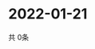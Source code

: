 # 2022-01-21
  共 0条

  <!-- BEGIN -->
  <!-- 最后更新时间Fri Jan 21 2022 20:03:52 GMT+0000 (Coordinated Universal Time) -->
  
  <!-- END -->
  
  